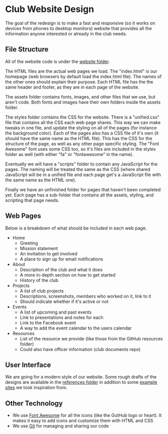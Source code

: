# Club Website Design

The goal of the redesign is to make a fast and responsive (so it works on devices from phones to desktop monitors) website that provides all the information anyone interested or already in the club needs.

## File Structure

All of the website code is under the [website folder](../website/).

The HTML files are the actual web pages we load. The "index.html" is our homepage (web browsers by default load the index.html file). The names of the other ones should explain their purpose. Each HTML file has the the same header and footer, as they are in each page of the website.

The assets folder contains fonts, images, and other files that we use, but aren't code. Both fonts and images have their own folders inside the assets folder.

The styles folder contains the CSS for the website. There is a "unified.css" file that contains all the CSS each web page shares. This way we can make tweaks in one file, and update the styling on all of the pages (for instance the background color). Each of the pages also has a CSS file of it's own (it should have the same name as the HTML file). This has the CSS for the structure of the page, as well as any other page specific styling. The "Font Awesome" font uses some CSS too, so it's files are included in the styles folder as well (with either "fa" or "fontawesome" in the name).

Eventually we will have a "scripts" folder to contain any JavaScript for the pages. The naming will be treated the same as the CSS (where shared JavaScript will be in a unified file and each page get's a JavaScript file with the same name as the HTML one).

Finally we have an unfinished folder for pages that haven't been completed yet. Each page has a sub-folder that contains all the assets, styling, and scripting that page needs.

## Web Pages

Below is a breakdown of what should be included in each web page.

- Home
	- Greeting
	- Mission statement
	- An invitation to get involved
	- A place to sign up for email notifications
- About
	- Description of the club and what it does
	- A more in-depth section on how to get started
	- History of the club
- Projects
	- A list of club projects
	- Descriptions, screenshots, members who worked on it, link to it
	- Should indicate whether if it's active or not
- Events
	- A list of upcoming and past events
	- Link to presentations and notes for each
	- Link to the Facebook event
	- A way to add the event calendar to the users calendar
- Resources
	- List of the resource we provide (like those from the GitHub resources folder)
	- Could also have officer information (club documents repo)

## User Interface

We are going for a modern style of our website. Some rough drafts of the designs are available in the [references folder](references/) in addition to some [example sites](references/other-sites.md) we took inspiration from.

## Other Technology

- We use [Font Awesome](https://fontawesome.com/) for all the icons (like the GutHub logo or heart). It makes it easy to add icons and customize them with HTML and CSS
- We use [Git](https://github.com/ufosc/club-resources/tree/master/git) for managing and sharing our code
